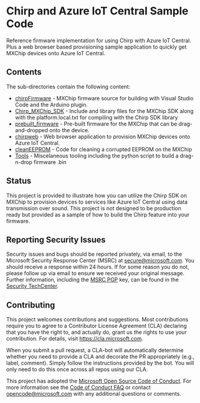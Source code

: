 # Chirp and Azure IoT Central Sample Code

Reference firmware implementation for using Chirp with Azure IoT Central. Plus a web browser based provisioning sample application to quickly get MXChip devices onto Azure IoT Central.

## Contents

The sub-directories contain the following content:

* [chirpFirmware](chirpFirmware) - MXChip firmware source for building with Visual Studio Code and the Arduino plugin.
* [Chirp_MXChip_SDK](Chirp_MXChip_SDK) - Include and library files for the MXChip SDK along with the platform.local.txt for compiling with the Chirp SDK library
* [prebuilt_firmware](prebuilt_firmware) - Pre-built firmware for the MXChip that can be drag-and-dropped onto the device.
* [chirpweb](chirpweb) - Web browser application to provision MXChip devices onto Azure IoT Central. 
* [cleanEEPROM](cleanEEPROM) - Code for cleaning a corrupted EEPROM on the MXChip
* [Tools](Tools) - Miscelaneous tooling including the python script to build a drag-n-drop firmware .bin

## Status

This project is provided to illustrate how you can utilize the Chirp SDK on MXChip to provision devices to services like Azure IoT Central using data transmission over sound.  This project is not designed to be production ready but provided as a sample of how to build the Chirp feature into your firmware.

## Reporting Security Issues

Security issues and bugs should be reported privately, via email, to the Microsoft Security
Response Center (MSRC) at [secure@microsoft.com](mailto:secure@microsoft.com). You should
receive a response within 24 hours. If for some reason you do not, please follow up via
email to ensure we received your original message. Further information, including the
[MSRC PGP](https://technet.microsoft.com/en-us/security/dn606155) key, can be found in
the [Security TechCenter](https://technet.microsoft.com/en-us/security/default).

## Contributing

This project welcomes contributions and suggestions.  Most contributions require you to agree to a
Contributor License Agreement (CLA) declaring that you have the right to, and actually do, grant us
the rights to use your contribution. For details, visit https://cla.microsoft.com.

When you submit a pull request, a CLA-bot will automatically determine whether you need to provide
a CLA and decorate the PR appropriately (e.g., label, comment). Simply follow the instructions
provided by the bot. You will only need to do this once across all repos using our CLA.

This project has adopted the [Microsoft Open Source Code of Conduct](https://opensource.microsoft.com/codeofconduct/).
For more information see the [Code of Conduct FAQ](https://opensource.microsoft.com/codeofconduct/faq/) or
contact [opencode@microsoft.com](mailto:opencode@microsoft.com) with any additional questions or comments.
